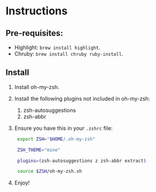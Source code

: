 # Instructions

## Pre-requisites:

- Highlight: `brew install highlight`.
- Chruby: `brew install chruby ruby-install`.

## Install

1. Install oh-my-zsh.
2. Install the following plugins not included in oh-my-zsh:

   1. zsh-autosuggestions
   2. zsh-abbr

3. Ensure you have this in your `.zshrc` file:

   ```zsh
    export ZSH="$HOME/.oh-my-zsh"

    ZSH_THEME="mine"

    plugins=(zsh-autosuggestions z zsh-abbr extract)

    source $ZSH/oh-my-zsh.sh
   ```

4. Enjoy!
